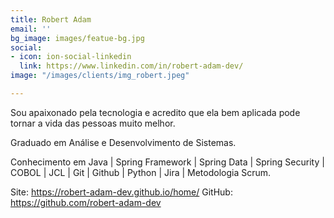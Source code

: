 ```yaml
---
title: Robert Adam
email: ''
bg_image: images/featue-bg.jpg
social:
- icon: ion-social-linkedin
  link: https://www.linkedin.com/in/robert-adam-dev/
image: "/images/clients/img_robert.jpeg"

---
```

Sou apaixonado pela tecnologia e acredito que ela bem aplicada pode tornar a vida das pessoas muito melhor.

Graduado em Análise e Desenvolvimento de Sistemas.

Conhecimento em Java | Spring Framework | Spring Data | Spring Security | COBOL | JCL | Git | Github | Python | Jira | Metodologia Scrum.

Site: https://robert-adam-dev.github.io/home/
GitHub: https://github.com/robert-adam-dev